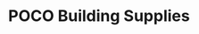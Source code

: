 ---
title: "POCO Building Supplies"
url: /port-coquitlam/poco-building-supplies/
shop: Eisenwaren
---